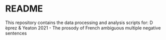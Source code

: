 # README
This repository contains the data processing and analysis scripts for:
D ́eprez & Yeaton 2021 - The prosody of French ambiguous multiple negative sentences
